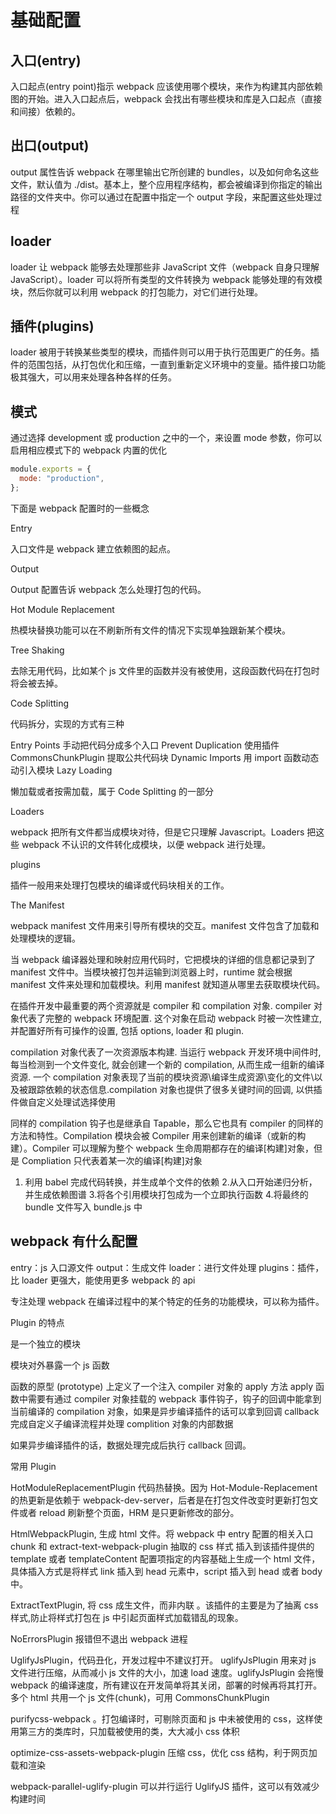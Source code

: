 # 基础配置

## 入口(entry)

入口起点(entry point)指示 webpack 应该使用哪个模块，来作为构建其内部依赖图的开始。进入入口起点后，webpack 会找出有哪些模块和库是入口起点（直接和间接）依赖的。

## 出口(output)

output 属性告诉 webpack 在哪里输出它所创建的 bundles，以及如何命名这些文件，默认值为 ./dist。基本上，整个应用程序结构，都会被编译到你指定的输出路径的文件夹中。你可以通过在配置中指定一个 output 字段，来配置这些处理过程

## loader

loader 让 webpack 能够去处理那些非 JavaScript 文件（webpack 自身只理解 JavaScript）。loader 可以将所有类型的文件转换为 webpack 能够处理的有效模块，然后你就可以利用 webpack 的打包能力，对它们进行处理。

## 插件(plugins)

loader 被用于转换某些类型的模块，而插件则可以用于执行范围更广的任务。插件的范围包括，从打包优化和压缩，一直到重新定义环境中的变量。插件接口功能极其强大，可以用来处理各种各样的任务。

## 模式

通过选择 development 或 production 之中的一个，来设置 mode 参数，你可以启用相应模式下的 webpack 内置的优化

```js
module.exports = {
  mode: "production",
};
```

下面是 webpack 配置时的一些概念

Entry

入口文件是 webpack 建立依赖图的起点。

Output

Output 配置告诉 webpack 怎么处理打包的代码。

Hot Module Replacement

热模块替换功能可以在不刷新所有文件的情况下实现单独跟新某个模块。

Tree Shaking

去除无用代码，比如某个 js 文件里的函数并没有被使用，这段函数代码在打包时将会被去掉。

Code Splitting

代码拆分，实现的方式有三种

Entry Points 手动把代码分成多个入口
Prevent Duplication 使用插件 CommonsChunkPlugin 提取公共代码块
Dynamic Imports 用 import 函数动态动引入模块
Lazy Loading

懒加载或者按需加载，属于 Code Splitting 的一部分

Loaders

webpack 把所有文件都当成模块对待，但是它只理解 Javascript。Loaders 把这些 webpack 不认识的文件转化成模块，以便 webpack 进行处理。

plugins

插件一般用来处理打包模块的编译或代码块相关的工作。

The Manifest

webpack manifest 文件用来引导所有模块的交互。manifest 文件包含了加载和处理模块的逻辑。

当 webpack 编译器处理和映射应用代码时，它把模块的详细的信息都记录到了 manifest 文件中。当模块被打包并运输到浏览器上时，runtime 就会根据 manifest 文件来处理和加载模块。利用 manifest 就知道从哪里去获取模块代码。

在插件开发中最重要的两个资源就是 compiler 和 compilation 对象.
compiler 对象代表了完整的 webpack 环境配置. 这个对象在启动 webpack 时被一次性建立, 并配置好所有可操作的设置, 包括 options, loader 和 plugin.

compilation 对象代表了一次资源版本构建. 当运行 webpack 开发环境中间件时, 每当检测到一个文件变化, 就会创建一个新的 compilation, 从而生成一组新的编译资源. 一个 compilation 对象表现了当前的模块资源\编译生成资源\变化的文件\以及被跟踪依赖的状态信息.compilation 对象也提供了很多关键时间的回调, 以供插件做自定义处理试选择使用

同样的 compilation 钩子也是继承自 Tapable，那么它也具有 compiler 的同样的方法和特性。Compilation 模块会被 Compiler 用来创建新的编译（或新的构建）。Compiler 可以理解为整个 webpack 生命周期都存在的编译[构建]对象，但是 Compliation 只代表着某一次的编译[构建]对象

1. 利用 babel 完成代码转换，并生成单个文件的依赖 2.从入口开始递归分析，并生成依赖图谱 3.将各个引用模块打包成为一个立即执行函数 4.将最终的 bundle 文件写入 bundle.js 中

## webpack 有什么配置

entry：js 入口源文件
output：生成文件
loader：进行文件处理
plugins：插件，比 loader 更强大，能使用更多 webpack 的 api

专注处理 webpack 在编译过程中的某个特定的任务的功能模块，可以称为插件。

Plugin 的特点

是一个独立的模块

模块对外暴露一个 js 函数

函数的原型 (prototype) 上定义了一个注入 compiler 对象的 apply 方法 apply 函数中需要有通过 compiler 对象挂载的 webpack 事件钩子，钩子的回调中能拿到当前编译的 compilation 对象，如果是异步编译插件的话可以拿到回调 callback
完成自定义子编译流程并处理 complition 对象的内部数据

如果异步编译插件的话，数据处理完成后执行 callback 回调。

常用 Plugin

HotModuleReplacementPlugin 代码热替换。因为 Hot-Module-Replacement 的热更新是依赖于 webpack-dev-server，后者是在打包文件改变时更新打包文件或者 reload 刷新整个页面，HRM 是只更新修改的部分。

HtmlWebpackPlugin, 生成 html 文件。将 webpack 中 entry 配置的相关入口 chunk 和 extract-text-webpack-plugin 抽取的 css 样式 插入到该插件提供的 template 或者 templateContent 配置项指定的内容基础上生成一个 html 文件，具体插入方式是将样式 link 插入到 head 元素中，script 插入到 head 或者 body 中。

ExtractTextPlugin, 将 css 成生文件，而非内联 。该插件的主要是为了抽离 css 样式,防止将样式打包在 js 中引起页面样式加载错乱的现象。

NoErrorsPlugin 报错但不退出 webpack 进程

UglifyJsPlugin，代码丑化，开发过程中不建议打开。 uglifyJsPlugin 用来对 js 文件进行压缩，从而减小 js 文件的大小，加速 load 速度。uglifyJsPlugin 会拖慢 webpack 的编译速度，所有建议在开发简单将其关闭，部署的时候再将其打开。多个 html 共用一个 js 文件(chunk)，可用 CommonsChunkPlugin

purifycss-webpack 。打包编译时，可剔除页面和 js 中未被使用的 css，这样使用第三方的类库时，只加载被使用的类，大大减小 css 体积

optimize-css-assets-webpack-plugin 压缩 css，优化 css 结构，利于网页加载和渲染

webpack-parallel-uglify-plugin 可以并行运行 UglifyJS 插件，这可以有效减少构建时间
